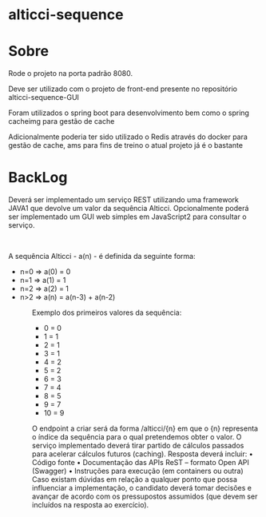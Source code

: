# alticci-sequence

<h1> Sobre </h1>
<p>Rode o projeto na porta padrão 8080.</p>
<p>Deve ser utilizado com o projeto de front-end presente no repositório alticci-sequence-GUI</p>
<p>Foram utilizados o spring boot para desenvolvimento bem como o spring cacheimg para gestão de cache</p>
<p> Adicionalmente poderia ter sido utilizado o Redis através do docker para gestão de cache, ams para fins de treino o atual projeto já é o bastante</p>

<h1> BackLog </h1>

<p>Deverá ser implementado um serviço REST utilizando uma framework JAVA1 que devolve um valor da sequência Alticci.
Opcionalmente poderá ser implementado um GUI web simples em JavaScript2 para consultar o serviço.</p>
<br>
<p>
A sequência Alticci - a(n) - é definida da seguinte forma:
  <ul>
<li>n=0 => a(0) = 0</li>
<li>n=1 => a(1) = 1</li>
<li>n=2 => a(2) = 1</li>
<li>n>2 => a(n) = a(n-3) + a(n-2)</li>
<ul>
</p>  
  <p>
Exemplo dos primeiros valores da sequência:
<ul>  
<li>0 = 0</li>
<li>1 = 1 </li>
<li>2 = 1 </li>
<li>3 = 1 </li>
<li>4 = 2 </li>
<li>5 = 2 </li>
<li>6 = 3 </li>
<li>7 = 4 </li>
<li>8 = 5 </li>
<li>9 = 7 </li>
<li>10 = 9 </li>
  </ul>
  
  </p>
  <p>
O endpoint a criar será da forma <baseurl>/alticci/{n} em que o {n} representa o índice da sequência para o qual pretendemos obter o valor.
O serviço implementado deverá tirar partido de cálculos passados para acelerar cálculos futuros (caching).
Resposta deverá incluir:
• Código fonte
• Documentação das APIs ReST – formato Open API (Swagger)
• Instruções para execução (em containers ou outra)
Caso existam dúvidas em relação a qualquer ponto que possa influenciar a implementação, o candidato deverá tomar decisões e avançar de acordo com os pressupostos assumidos (que devem ser incluídos na resposta ao exercício).

  </p>
